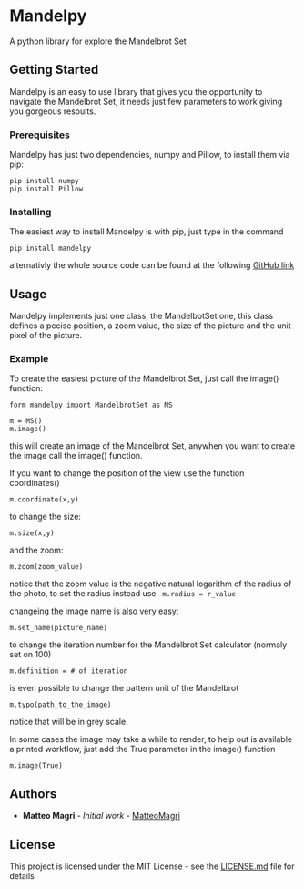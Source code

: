 # Mandelpy

A python library for explore the Mandelbrot Set

## Getting Started

Mandelpy is an easy to use library that gives you the opportunity to navigate the Mandelbrot Set, it needs just few parameters to work giving you gorgeous resoults.

### Prerequisites

Mandelpy has just two dependencies, numpy and Pillow, to install them via pip:

```
pip install numpy
pip install Pillow
```

### Installing

The easiest way to install Mandelpy is with pip, just type in the command

```
pip install mandelpy
```

alternativly the whole source code can be found at the following [GitHub link](https://github.com/MatteoMagri/Mandelpy)


## Usage

Mandelpy implements just one class, the MandelbotSet one, this class defines a pecise position, a zoom value, the size of the picture and the unit pixel of the picture.

### Example

To create the easiest picture of the Mandelbrot Set, just call the image() function:

```
form mandelpy import MandelbrotSet as MS

m = MS()
m.image()
```

this will create an image of the Mandelbrot Set, anywhen you want to create the image call the image() function.

If you want to change the position of the view use the function coordinates()

```
m.coordinate(x,y)
```

to change the size:

```
m.size(x,y)
```

and the zoom:

```
m.zoom(zoom_value)
```
notice that the zoom value is the negative natural logarithm of the radius of the photo, to set the radius instead use ``` m.radius = r_value```

changeing the image name is also very easy:

```
m.set_name(picture_name)
```

to change the iteration number for the Mandelbrot Set calculator (normaly set on 100)

```
m.definition = # of iteration
```

is even possible to change the pattern unit of the Mandelbrot

```
m.typo(path_to_the_image)
```

notice that will be in grey scale.

In some cases the image may take a while to render, to help out is available a printed workflow, just add the True parameter in the image() function

```
m.image(True)
``` 
	
## Authors

* **Matteo Magri** - *Initial work* - [MatteoMagri](https://github.com/MatteoMagri)

## License

This project is licensed under the MIT License - see the [LICENSE.md](https://github.com/MatteoMagri/Mandelpy/blob/master/LICENCE.txt) file for details
